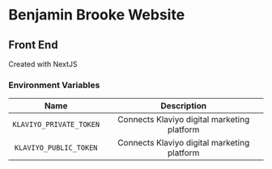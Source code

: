 # Benjamin Brooke Website

## Front End

Created with NextJS

### Environment Variables

|          Name           |                 Description                 |
| :---------------------: | :-----------------------------------------: |
| `KLAVIYO_PRIVATE_TOKEN` | Connects Klaviyo digital marketing platform |
| `KLAVIYO_PUBLIC_TOKEN`  | Connects Klaviyo digital marketing platform |
